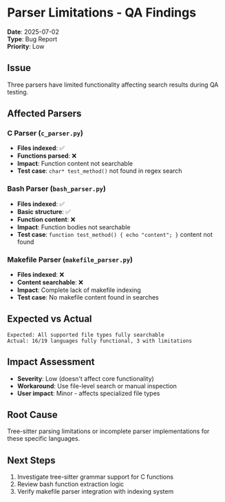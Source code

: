 # Parser Limitations - QA Findings

**Date**: 2025-07-02  
**Type**: Bug Report  
**Priority**: Low  

## Issue
Three parsers have limited functionality affecting search results during QA testing.

## Affected Parsers

### C Parser (`c_parser.py`)
- **Files indexed**: ✅ 
- **Functions parsed**: ❌
- **Impact**: Function content not searchable
- **Test case**: `char* test_method()` not found in regex search

### Bash Parser (`bash_parser.py`) 
- **Files indexed**: ✅
- **Basic structure**: ✅ 
- **Function content**: ❌
- **Impact**: Function bodies not searchable
- **Test case**: `function test_method() { echo "content"; }` content not found

### Makefile Parser (`makefile_parser.py`)
- **Files indexed**: ❌
- **Content searchable**: ❌ 
- **Impact**: Complete lack of makefile indexing
- **Test case**: No makefile content found in searches

## Expected vs Actual

```
Expected: All supported file types fully searchable
Actual: 16/19 languages fully functional, 3 with limitations
```

## Impact Assessment
- **Severity**: Low (doesn't affect core functionality)
- **Workaround**: Use file-level search or manual inspection
- **User impact**: Minor - affects specialized file types

## Root Cause
Tree-sitter parsing limitations or incomplete parser implementations for these specific languages.

## Next Steps
1. Investigate tree-sitter grammar support for C functions
2. Review bash function extraction logic
3. Verify makefile parser integration with indexing system